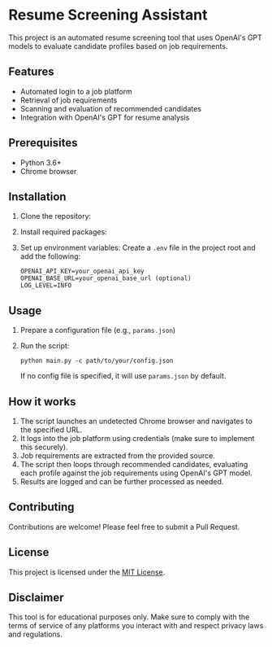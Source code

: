 # Resume Screening Assistant

This project is an automated resume screening tool that uses OpenAI's GPT models to evaluate candidate profiles based on job requirements.

## Features

- Automated login to a job platform
- Retrieval of job requirements
- Scanning and evaluation of recommended candidates
- Integration with OpenAI's GPT for resume analysis

## Prerequisites

- Python 3.6+
- Chrome browser

## Installation

1. Clone the repository:

2. Install required packages:

3. Set up environment variables:
   Create a `.env` file in the project root and add the following:
   ```
   OPENAI_API_KEY=your_openai_api_key
   OPENAI_BASE_URL=your_openai_base_url (optional)
   LOG_LEVEL=INFO
   ```

## Usage

1. Prepare a configuration file (e.g., `params.json`)

2. Run the script:
   ```
   python main.py -c path/to/your/config.json
   ```
   If no config file is specified, it will use `params.json` by default.

## How it works

1. The script launches an undetected Chrome browser and navigates to the specified URL.
2. It logs into the job platform using credentials (make sure to implement this securely).
3. Job requirements are extracted from the provided source.
4. The script then loops through recommended candidates, evaluating each profile against the job requirements using OpenAI's GPT model.
5. Results are logged and can be further processed as needed.

## Contributing

Contributions are welcome! Please feel free to submit a Pull Request.

## License

This project is licensed under the [MIT License](LICENSE).

## Disclaimer

This tool is for educational purposes only. Make sure to comply with the terms of service of any platforms you interact with and respect privacy laws and regulations.